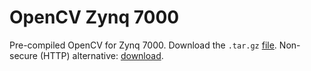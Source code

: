 # OpenCV Zynq 7000
Pre-compiled OpenCV for Zynq 7000.
Download the `.tar.gz` [file](https://github.com/operezcham90/opencv_zynq7000/releases/download/release/opencv_zynq7000.tar.gz).
Non-secure (HTTP) alternative: [download](http://opencv-zynq7000.netlify.app/).
